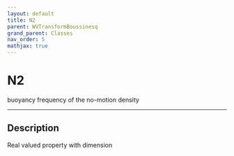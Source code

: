 ```yaml
---
layout: default
title: N2
parent: WVTransformBoussinesq
grand_parent: Classes
nav_order: 5
mathjax: true
---
```


#  N2

buoyancy frequency of the no-motion density


---

## Description
Real valued property with dimension 